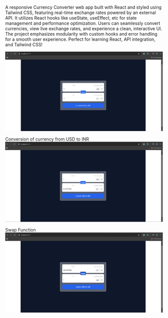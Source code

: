 A responsive Currency Converter web app built with React and styled using Tailwind CSS, featuring real-time exchange rates powered by an external API. It utilizes React hooks like useState, useEffect, etc for state management and performance optimization. Users can seamlessly convert currencies, view live exchange rates, and experience a clean, interactive UI. The project emphasizes modularity with custom hooks and error handling for a smooth user experience. Perfect for learning React, API integration, and Tailwind CSS!

![image_alt](https://github.com/rutujagadhave19/Currency-Convertor/blob/018e7e734236cd5bb8d9153ad93d7da0216cd332/Screenshot%202024-12-29%20142135.png)

Conversion of currency from USD to INR
![image_alt](https://github.com/rutujagadhave19/Currency-Convertor/blob/149749f03a4233a051ce84a08063b46c2b9ade48/Screenshot%202024-12-29%20142201.png)

Swap Function
![image_alt](https://github.com/rutujagadhave19/Currency-Convertor/blob/149749f03a4233a051ce84a08063b46c2b9ade48/Screenshot%202024-12-29%20142236.png)
